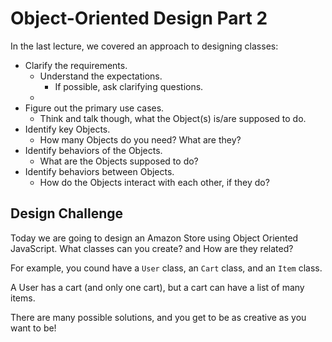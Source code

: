 # Object-Oriented Design Part 2

In the last lecture, we covered an approach to designing classes: 

* Clarify the requirements.
    * Understand the expectations.
        * If possible, ask clarifying questions.
    * 
* Figure out the primary use cases.
    * Think and talk though, what the Object(s) is/are supposed to do. 
* Identify key Objects.
    * How many Objects do you need? What are they? 
* Identify behaviors of the Objects.
    * What are the Objects supposed to do?
* Identify behaviors between Objects.
    * How do the Objects interact with each other, if they do?

## Design Challenge 

Today we are going to design an Amazon Store using Object Oriented JavaScript. What classes can you create? and How are they related?

For example, you cound have a `User` class, an `Cart` class, and an `Item` class.

A User has a cart (and only one cart), but a cart can have a list of many items.

There are many possible solutions, and you get to be as creative as you want to be!
